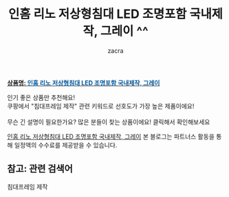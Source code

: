 ﻿---
layout: post
title:  "인홈 리노 저상형침대 LED 조명포함 국내제작, 그레이 ^^"
author: zacra
categories: [ 아이템 ]
tags: [침대프레임 제작]
image: https://static.coupangcdn.com/image/vendor_inventory/4a8e/8689ad2a9ac8bda01d0d40a5321a5d89a6767733dcb840bd2da58effd761.jpg 
description: "쿠팡에서 침대프레임 제작 관련 키워드로 가장 고객 선호도가 높은 제품이랍니다."
rating: 4.5
---

<a href="https://link.coupang.com/re/AFFSDP?lptag=AF8407795&pageKey=204338425&itemId=600769307&vendorItemId=4482406596&traceid=V0-153-819d60fcb1158dbd"><b>상품명: <font color='#01579B'>인홈 리노 저상형침대 LED 조명포함 국내제작, 그레이</font></b></a>

인기 좋은 상품만 추천해요!<br/>
쿠팡에서 "침대프레임 제작" 관련 키워드로 선호도가 가장 높은 제품이에요!<br/><br/>
무슨 긴 설명이 필요한가요? 많은 분들이 찾는 상품이에요!
클릭해서 확인해보세요


<a href="https://link.coupang.com/re/AFFSDP?lptag=AF8407795&pageKey=204338425&itemId=600769307&vendorItemId=4482406596&traceid=V0-153-819d60fcb1158dbd">인홈 리노 저상형침대 LED 조명포함 국내제작, 그레이</a>
본 블로그는 파트너스 활동을 통해 일정액의 수수료를 제공받을 수 있습니다.

## 참고: 관련 검색어    
침대프레임 제작